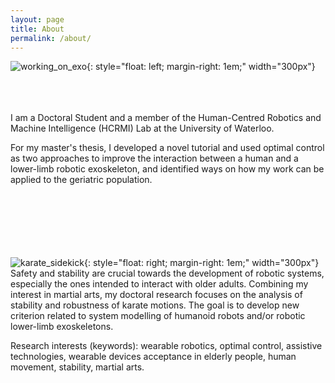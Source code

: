 ```yaml
---
layout: page
title: About
permalink: /about/
---
```

![working_on_exo](../assets/img/working_on_exo.JPG){: style="float: left; margin-right: 1em;" width="300px"}<br><br><br><br>

I am a Doctoral Student and a member of the Human-Centred Robotics and Machine Intelligence (HCRMI) Lab at the University of Waterloo.

For my master's thesis, I developed a novel tutorial and used optimal control as two approaches to improve the interaction between a human and a lower-limb robotic exoskeleton, and identified ways on how my work can be applied to the geriatric population. <br><br><br><br><br><br><br>

![karate_sidekick](../assets/img/karate_sidekick.JPG){: style="float: right; margin-right: 1em;" width="300px"}
Safety and stability are crucial towards the development of robotic systems, especially the ones intended to interact with older adults. Combining my interest in martial arts, my doctoral research focuses on the analysis of stability and robustness of karate motions. The goal is to develop new criterion related to system modelling of humanoid robots and/or robotic lower-limb exoskeletons.<br>

Research interests (keywords): wearable robotics, optimal control, assistive technologies, wearable devices acceptance in elderly people, human movement, stability, martial arts.


<!---
This is the base Jekyll theme. You can find out more info about customizing your Jekyll theme, as well as basic Jekyll usage documentation at [jekyllrb.com](https://jekyllrb.com/)

You can find the source code for Minima at GitHub:
[jekyll][jekyll-organization] /
[minima](https://github.com/jekyll/minima)

You can find the source code for Jekyll at GitHub:
[jekyll][jekyll-organization] /
[jekyll](https://github.com/jekyll/jekyll)


[jekyll-organization]: https://github.com/jekyll
--->
